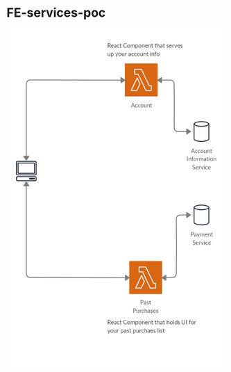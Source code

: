 # FE-services-poc

![diagram](https://github.com/GeorgiosP/FE-services-poc/blob/master/Micro%20Frontend.png)
